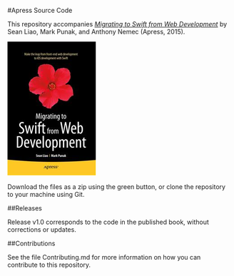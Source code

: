 #Apress Source Code

This repository accompanies [*Migrating to Swift from Web Development*](http://www.apress.com/9781484209325) by Sean  Liao, Mark Punak, and Anthony Nemec (Apress, 2015).

![Cover image](9781484209325.jpg)

Download the files as a zip using the green button, or clone the repository to your machine using Git.

##Releases

Release v1.0 corresponds to the code in the published book, without corrections or updates.

##Contributions

See the file Contributing.md for more information on how you can contribute to this repository.
